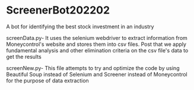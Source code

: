 # ScreenerBot202202
A bot for identifying the best stock investment in an industry

screenData.py- It uses the selenium webdriver to extract information from Moneycontrol's website and stores them into csv files. Post that we apply fundamental analysis and other elimination criteria on the csv file's data to get the results

screenNew.py- This file attempts to try and optimize the code by using Beautiful Soup instead of Selenium and Screener instead of Moneycontrol for the purpose of data extraction
